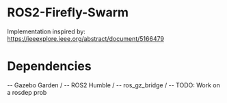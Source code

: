 # ROS2-Firefly-Swarm
Implementation inspired by: https://ieeexplore.ieee.org/abstract/document/5166479

# Dependencies
-- Gazebo Garden /
-- ROS2 Humble /
-- ros_gz_bridge /
-- TODO: Work on a rosdep prob
